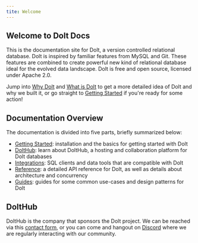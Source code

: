 ```yaml
---
tite: Welcome
---
```



## Welcome to Dolt Docs

This is the documentation site for Dolt, a version controlled relational database. Dolt is inspired by familiar features from MySQL and Git. These features are combined to create powerful new kind of relational database ideal for the evolved data landscape. Dolt is free and open source, licensed under Apache 2.0.

Jump into [Why Dolt](why-dolt.md) and [What is Dolt](what-is-dolt.md) to get a more detailed idea of Dolt and why we built it, or go straight to [Getting Started](../getting-started) if you're ready for some action!


## Documentation Overview

The documentation is divided into five parts, briefly summarized below:
- [Getting Started](../getting-started/installation.md): installation and the basics for getting started with Dolt
- [DoltHub](../dolthub/getting-started.md): learn about DoltHub, a hosting and collaboration platform for Dolt databases
- [Integrations](../integrations/sql-clients.md): SQL clients and data tools that are compatible with Dolt
- [Reference](../reference/cli.md): a detailed API reference for Dolt, as well as details about architecture and concurrency
- [Guides](../guides/sql-sync.md): guides for some common use-cases and design patterns for Dolt

## DoltHub

DoltHub is the company that sponsors the Dolt project. We can be reached via this [contact form](https://www.dolthub.com/contact), or you can come and hangout on [Discord](https://discord.com/invite/RFwfYpu) where we are regularly interacting with our community.
